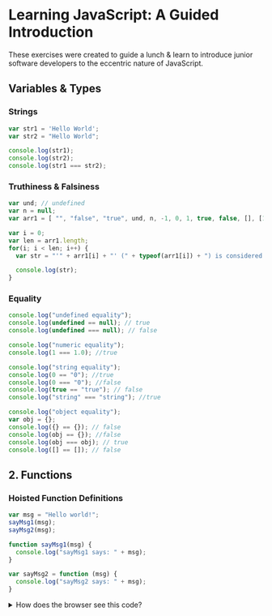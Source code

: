 # Learning JavaScript: A Guided Introduction

These exercises were created to guide a lunch & learn to introduce junior software developers
to the eccentric nature of JavaScript.

## Variables & Types

### Strings

```javascript
var str1 = 'Hello World';
var str2 = "Hello World";

console.log(str1);
console.log(str2);
console.log(str1 === str2);
```

### Truthiness & Falsiness

```javascript
var und; // undefined
var n = null;
var arr1 = [ "", "false", "true", und, n, -1, 0, 1, true, false, [], [1,2,3], {}, {a:1}];

var i = 0;
var len = arr1.length;
for(i; i < len; i++) {
  var str = "'" + arr1[i] + "' (" + typeof(arr1[i]) + ") is considered " + (arr1[i] ? "true" : "false");

  console.log(str);
}
```

### Equality

```javascript
console.log("undefined equality");
console.log(undefined == null); // true
console.log(undefined === null); // false

console.log("numeric equality");
console.log(1 === 1.0); //true

console.log("string equality");
console.log(0 == "0"); //true
console.log(0 === "0"); //false
console.log(true == "true"); // false
console.log("string" === "string"); //true

console.log("object equality");
var obj = {};
console.log({} == {}); // false
console.log(obj == {}); //false
console.log(obj === obj); // true
console.log([] == []); // false
```

## 2. Functions

### Hoisted Function Definitions

```javascript
var msg = "Hello world!";
sayMsg1(msg);
sayMsg2(msg);

function sayMsg1(msg) {
  console.log("sayMsg1 says: " + msg);
}

var sayMsg2 = function (msg) {
  console.log("sayMsg2 says: " + msg);
}

```

<details>
  <summary>How does the browser see this code?</summary>
  <p>
```javascript
var msg = "Hello world!";

function sayMsg1(msg) {
  console.log("sayMsg1 says: " + msg);
}

var sayMsg2;

sayMsg1(msg);
sayMsg2(msg);

sayMsg2 = function (msg) {
  console.log("sayMsg2 says: " + msg);
}
```
  </p>
</details>

### Hoisted Function Scope

```javascript
function fn(x) {
  if (x % 2 === 0) {
    var y = "even";
  } else {
    y = "odd";
  }
  return y;
}

var i;
for (i = 0; i < 10; i++) {
  console.log(fn(i));
}
```

<details>
  <summary>How does the browser see this code?</summary>
  <p>
```javascript
function fn(x) {
  var y;
  if (x % 2 === 0) {
    y = "even";
  } else {
    y = "odd";
  }
  return y;
}

var i;
for (i = 0; i < 10; i++) {
  console.log(fn(i));
}
```
  </p>
</details>

### Native Modules via Closures

```javascript
var teams = (function (defaultTeams) {
  function buildAssignments(){
    var i;
    var l = defaultTeams.length;
    var o = {};
    for(i = 0; i < l; i++){
      o[defaultTeams[i]] = [];
    }
    return o;
  }

  var names = defaultTeams;
  var workAssignments = buildAssignments();

  function getTeams(){
    return names.slice();
  }

  function getWork(team) {
    if(names.indexOf(team) !== -1){
      return workAssignments[team];
    }
    return [];
  }

  function assignWork(team, work){
    if (names.indexOf(team) === -1) {
      return;
    }

    workAssignements[team].append(work);
  }

  return {
    teams: getTeams,
    work: getWork,
    assignWork: assignWork
  };
})(["cinnamon", "gold", "blue", "green"]);

console.log(teams.teams()); // access module value
console.log(names); // undefined
```

### Arguments

```javascript
function sum() {
  var i;
  var l = arguments.length;
  var sum = 0;
  for(i = 0; i < l; i++) {
    sum += arguments[i];
  }
  return sum;
}

sum(1,2,3,5,8,13,21);
```

### Higher-order Functions

```javascript
function map(fn, arr){
  var i;
  var l = arr.length;
  var newArr = [];
  for(i = 0; i < l; i++){
    newArr.append(fn(arr[i]));
  }
  return newArr;
}

function captialize(x){
  return string.charAt(0).toUpperCase() + x.slice(1);
}

function double(x){
  return x * 2;
}

console.log(map(double, [1,2,3,5,8,13,21]));
console.log(map(capitalize, ["sam", "jane", "horatio"]));
```

### Partial Application

## 3. Objects

